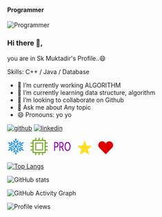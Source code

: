 #### Programmer
![Programmer](https://media-exp1.licdn.com/dms/image/C4E03AQElY9BtQwu82g/profile-displayphoto-shrink_400_400/0/1622904895703?e=1645660800&v=beta&t=edFZwKr0Oy48WaF9p5JKpaK3ijil66EA135pS4Xn2A4)

### Hi there 👋,
you are in Sk Muktadir's Profile..😄

Skills: C++ / Java / Database

- 🔭 I’m currently working ALGORITHM
- 🌱 I’m currently learning data structure, algorithm 
- 👯 I’m looking to collaborate on Github 
- 💬 Ask me about Any topic 
- 😄 Pronouns: yo yo 


[<img src='https://cdn.jsdelivr.net/npm/simple-icons@3.0.1/icons/github.svg' alt='github' height='40'>](https://github.com/skmuktadir)  [<img src='https://cdn.jsdelivr.net/npm/simple-icons@3.0.1/icons/linkedin.svg' alt='linkedin' height='40'>](https://www.linkedin.com/in/https://www.linkedin.com/in/sk-muktadir-b7141a1ab/)  

<a href='https://archiveprogram.github.com/'><img src='https://raw.githubusercontent.com/acervenky/animated-github-badges/master/assets/acbadge.gif' width='40' height='40'></a> <a href='https://docs.github.com/en/developers'><img src='https://raw.githubusercontent.com/acervenky/animated-github-badges/master/assets/devbadge.gif' width='40' height='40'></a> <a href='https://github.com/pricing'><img src='https://raw.githubusercontent.com/acervenky/animated-github-badges/master/assets/pro.gif' width='40' height='40'></a> <a href='https://stars.github.com/'><img src='https://raw.githubusercontent.com/acervenky/animated-github-badges/master/assets/starbadge.gif' width='35' height='35'></a> <a href='https://docs.github.com/en/github/supporting-the-open-source-community-with-github-sponsors'><img src='https://raw.githubusercontent.com/acervenky/animated-github-badges/master/assets/sponsorbadge.gif' width='35' height='35'></a> 

[![Top Langs](https://github-readme-stats.vercel.app/api/top-langs/?username=skmuktadir)](https://github.com/anuraghazra/github-readme-stats)

![GitHub stats](https://github-readme-stats.vercel.app/api?username=skmuktadir&show_icons=true)  

![GitHub Activity Graph](https://activity-graph.herokuapp.com/graph?username=skmuktadir)  

![Profile views](https://gpvc.arturio.dev/skmuktadir)  
